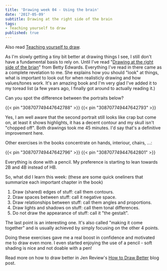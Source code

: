 ```yaml
---
title: 'Drawing week 04 - Using the brain'
date: '2017-05-09'
subtitle: Drawing at the right side of the brain
tags:
- Teaching yourself to draw
published: true
---
```


Also read [Teaching yourself to draw](/post/teaching-yourself-to-draw/).

As I'm slowly getting a tiny bit better at drawing things I see, I still don't have a fundamental basis to rely on. Until I've read "[Drawing at the right side of the brian](http://drawright.com/)" from Betty Edwards. Everything I've read in there came as a complete revelation to me. She explains how you should "look" at things, what is important to look out for when realisticly drawing and how values/tones work. It's an amazing book and I'm very glad I've added it to my toread list (a few years ago, I finally got around to actually reading it.)

Can you spot the difference between the portraits below?

{{< pin "308707749447642788" >}}
{{< pin "308707749447642793" >}}

Yes, I am well aware that the second portrait still looks like crap but come on, at least it shows highlights, it has a decent contour and my skull isn't "chopped off". Both drawings took me 45 minutes. I'd say that's a definitive improvement here.

Other exercises in the books concentrate on hands, interiour, chairs, ...:

{{< pin "308707749447642796" >}}
{{< pin "308707749447642801" >}}

Everything is done with a pencil. My preference is starting to lean towards 2B and 4B instead of HB. 

So, what did I learn this week: (these are some quick oneliners that summarize each important chapter in the book)

1. Draw (shared) edges of stuff: call them contours.
2. Draw spaces between stuff: call it negative space.
3. Draw relationships between stuff: call them angles and proportions.
4. Draw lights and shadows on stuff: call them tonal differences.
5. Do not draw the appearance of stuff: call it "the gestalt".

The last point is an interesting one. It's also called "making it come together" and is usually achieved by simply focusing on the other 4 points. 

Doing these exercises gave me a real boost in confidence and motivated me to draw even more. I even started enjoying the use of a pencil - soft shading is nice and not doable with a pen!

Read more on how to draw better in Jen Review's [How to Draw Better](https://www.jenreviews.com/how-to-draw-better/) blog post. 


